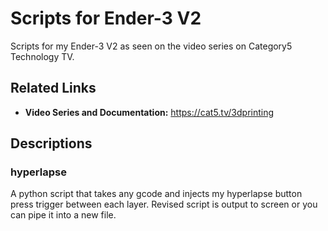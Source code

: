 # Scripts for Ender-3 V2
Scripts for my Ender-3 V2 as seen on the video series on Category5 Technology TV.

## Related Links

- **Video Series and Documentation:** https://cat5.tv/3dprinting

## Descriptions

### hyperlapse
A python script that takes any gcode and injects my hyperlapse button press trigger between each layer. Revised script is output to screen or you can pipe it into a new file.

